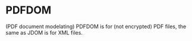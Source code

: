 PDFDOM
======

(PDF document modelating) PDFDOM is for (not encrypted) PDF files, the same as JDOM is for XML files. 
